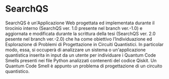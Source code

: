 # SearchQS
SearchQS è un'Applicazione Web progettata ed implementata durante il tirocinio interno (SearchQS ver. 1.0 presente nel branch ver.-1.0) e aggiornata e modificata durante la scrittura della tesi (SearchQS ver. 2.0 pesente nel branch ver.-2.0) che ha come obiettivo l’Individuazione ed Esplorazione di Problemi di Progettazione in Circuiti Quantistici. In particolar modo, essa, si occuperà di analizzare un sistema o un'applicazione quantistica inserita in input da un utente per individuare i Quantum Code Smells presenti nei file Python analizzati contenenti del codice Qiskit. Un Quantum Code Smell è appunto un problema di progettazione di un circuito quantistico.
